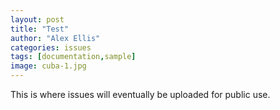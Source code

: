 ```yaml
---
layout: post
title: "Test"
author: "Alex Ellis"
categories: issues
tags: [documentation,sample]
image: cuba-1.jpg
---
```

This is where issues will eventually be uploaded for public use.

